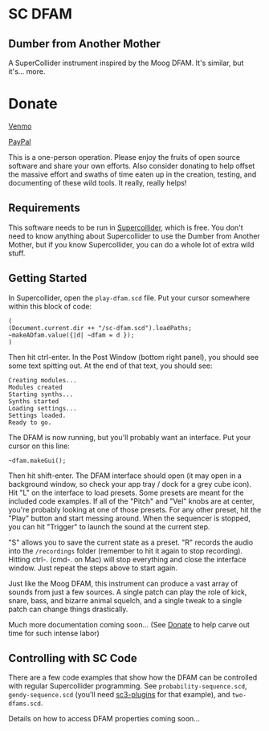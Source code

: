 # SC DFAM
## Dumber from Another Mother

A SuperCollider instrument inspired by the Moog DFAM. It's similar, but it's... more.

# Donate
[Venmo](https://account.venmo.com/u/Bhob-Rainey)

[PayPal](https://paypal.me/bhobrainey)

This is a one-person operation. Please enjoy the fruits of open source software and share your own efforts. Also consider donating to help offset the massive effort and swaths of time eaten up in the creation, testing, and documenting of these wild tools. It really, really helps!

## Requirements

This software needs to be run in [Supercollider](https://supercollider.github.io/downloads.html), which is free. You don't need to know anything about Supercollider to use the Dumber from Another Mother, but if you know Supercollider, you can do a whole lot of extra wild stuff.

## Getting Started

In Supercollider, open the `play-dfam.scd` file. Put your cursor somewhere within this block of code:
```
(
(Document.current.dir ++ "/sc-dfam.scd").loadPaths;
~makeADfam.value({|d| ~dfam = d });
)
```
Then hit ctrl-enter. In the Post Window (bottom right panel), you should see some text spitting out. At the end of that text, you should see:
```
Creating modules...
Modules created
Starting synths...
Synths started
Loading settings...
Settings loaded.
Ready to go.
```
The DFAM is now running, but you'll probably want an interface. Put your cursor on this line:
```
~dfam.makeGui();
```
Then hit shift-enter. The DFAM interface should open (it may open in a background window, so check your app tray / dock for a grey cube icon). Hit "L" on the interface to load presets. Some presets are meant for the included code examples. If all of the "Pitch" and "Vel" knobs are at center, you're probably looking at one of those presets. For any other preset, hit the "Play" button and start messing around. When the sequencer is stopped, you can hit "Trigger" to launch the sound at the current step.

"S" allows you to save the current state as a preset. "R" records the audio into the `/recordings` folder (remember to hit it again to stop recording). Hitting ctrl-. (cmd-. on Mac) will stop everything and close the interface window. Just repeat the steps above to start again.

Just like the Moog DFAM, this instrument can produce a vast array of sounds from just a few sources. A single patch can play the role of kick, snare, bass, and bizarre animal squelch, and a single tweak to a single patch can change things drastically.

Much more documentation coming soon... (See [Donate](#donate) to help carve out time for such intense labor)

## Controlling with SC Code
There are a few code examples that show how the DFAM can be controlled with regular Supercollider programming. See `probability-sequence.scd`, `gendy-sequence.scd` (you'll need [sc3-plugins](https://github.com/supercollider/sc3-plugins/releases) for that example), and `two-dfams.scd`.  

Details on how to access DFAM properties coming soon...
